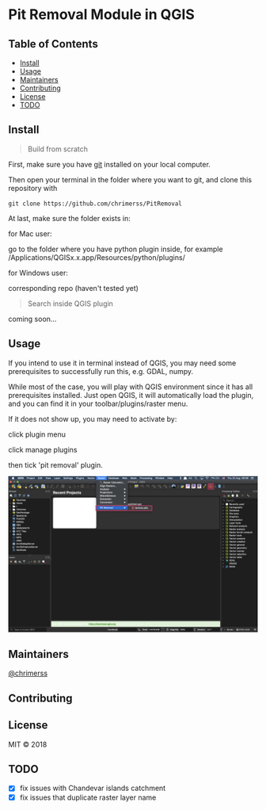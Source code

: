 # Pit Removal Module in QGIS

## Table of Contents

- [Install](#install)
- [Usage](#usage)
- [Maintainers](#maintainers)
- [Contributing](#contributing)
- [License](#license)
- [TODO](#TODO)

## Install
> Build from scratch

First, make sure you have [git](https://git-scm.com/) installed on your local computer.

Then open your terminal in the folder where you want to git, and clone this repository with 
```
git clone https://github.com/chrimerss/PitRemoval
```

At last, make sure the folder exists in:

for Mac user: 

go to the folder where you have python plugin inside, for example /Applications/QGISx.x.app/Resources/python/plugins/

for Windows user:

corresponding repo (haven't tested yet)

> Search inside QGIS plugin

coming soon...

## Usage

If you intend to use it in terminal instead of QGIS, you may need some prerequisites to successfully run this, e.g. GDAL, numpy.

While most of the case, you will play with QGIS environment since it has all prerequisites installed. Just open QGIS, it will automatically load the plugin, and you can find it in your toolbar/plugins/raster menu.

If it does not show up, you may need to activate by:

click plugin menu

click manage plugins

then tick 'pit removal' plugin.

<img src="resources/screenshot.png">


## Maintainers

[@chrimerss](https://github.com/chrimerss)

## Contributing



## License

MIT © 2018 


## TODO
- [x] fix issues with Chandevar islands catchment
- [x] fix issues that duplicate raster layer name
